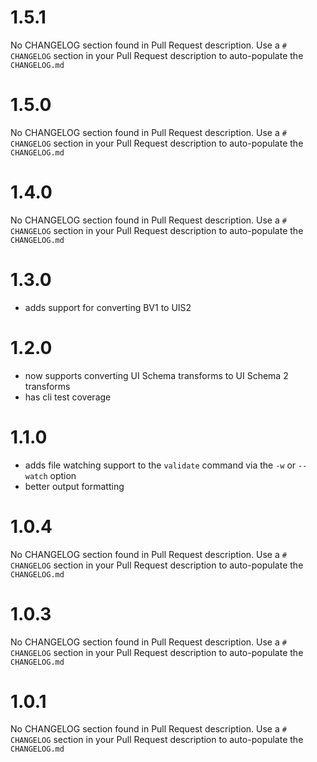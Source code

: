 # 1.5.1
No CHANGELOG section found in Pull Request description.
Use a `# CHANGELOG` section in your Pull Request description to auto-populate the `CHANGELOG.md`

# 1.5.0
No CHANGELOG section found in Pull Request description.
Use a `# CHANGELOG` section in your Pull Request description to auto-populate the `CHANGELOG.md`

# 1.4.0
No CHANGELOG section found in Pull Request description.
Use a `# CHANGELOG` section in your Pull Request description to auto-populate the `CHANGELOG.md`

# 1.3.0
- adds support for converting BV1 to UIS2

# 1.2.0
- now supports converting UI Schema transforms to UI Schema 2 transforms
- has cli test coverage

# 1.1.0
- adds file watching support to the `validate` command via the `-w` or `--watch` option
- better output formatting

# 1.0.4
No CHANGELOG section found in Pull Request description.
Use a `# CHANGELOG` section in your Pull Request description to auto-populate the `CHANGELOG.md`

# 1.0.3
No CHANGELOG section found in Pull Request description.
Use a `# CHANGELOG` section in your Pull Request description to auto-populate the `CHANGELOG.md`

# 1.0.1
No CHANGELOG section found in Pull Request description.
Use a `# CHANGELOG` section in your Pull Request description to auto-populate the `CHANGELOG.md`

